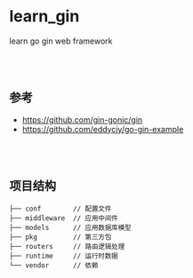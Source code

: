 # learn_gin

learn  go gin web framework


<br>
<br>


## 参考

- <https://github.com/gin-gonic/gin>
- <https://github.com/eddycjy/go-gin-example>


<br>
<br>


## 项目结构

```
├── conf        // 配置文件
├── middleware  // 应用中间件
├── models      // 应用数据库模型
├── pkg         // 第三方包
├── routers     // 路由逻辑处理
├── runtime     // 运行时数据
└── vendor      // 依赖
```
